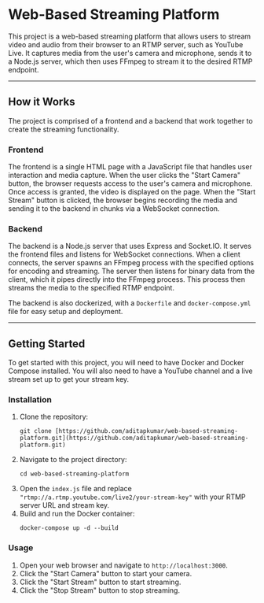 # Web-Based Streaming Platform

This project is a web-based streaming platform that allows users to stream video and audio from their browser to an RTMP server, such as YouTube Live. It captures media from the user's camera and microphone, sends it to a Node.js server, which then uses FFmpeg to stream it to the desired RTMP endpoint.

---

## How it Works

The project is comprised of a frontend and a backend that work together to create the streaming functionality.

### Frontend

The frontend is a single HTML page with a JavaScript file that handles user interaction and media capture. When the user clicks the "Start Camera" button, the browser requests access to the user's camera and microphone. Once access is granted, the video is displayed on the page. When the "Start Stream" button is clicked, the browser begins recording the media and sending it to the backend in chunks via a WebSocket connection.

### Backend

The backend is a Node.js server that uses Express and Socket.IO. It serves the frontend files and listens for WebSocket connections. When a client connects, the server spawns an FFmpeg process with the specified options for encoding and streaming. The server then listens for binary data from the client, which it pipes directly into the FFmpeg process. This process then streams the media to the specified RTMP endpoint.

The backend is also dockerized, with a `Dockerfile` and `docker-compose.yml` file for easy setup and deployment.

---

## Getting Started

To get started with this project, you will need to have Docker and Docker Compose installed. You will also need to have a YouTube channel and a live stream set up to get your stream key.

### Installation

1.  Clone the repository:
    ```
    git clone [https://github.com/aditapkumar/web-based-streaming-platform.git](https://github.com/aditapkumar/web-based-streaming-platform.git)
    ```
2.  Navigate to the project directory:
    ```
    cd web-based-streaming-platform
    ```
3.  Open the `index.js` file and replace `"rtmp://a.rtmp.youtube.com/live2/your-stream-key"` with your RTMP server URL and stream key.
4.  Build and run the Docker container:
    ```
    docker-compose up -d --build
    ```

### Usage

1.  Open your web browser and navigate to `http://localhost:3000`.
2.  Click the "Start Camera" button to start your camera.
3.  Click the "Start Stream" button to start streaming.
4.  Click the "Stop Stream" button to stop streaming.
